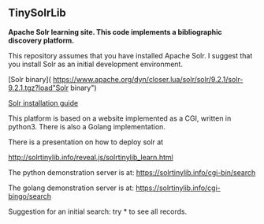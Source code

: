 ## TinySolrLib
**Apache Solr learning site.
This code implements a bibliographic discovery platform.**

This repository assumes that you have installed Apache Solr. 
I suggest that you install Solr as an initial development environment.

[Solr binary]( https://www.apache.org/dyn/closer.lua/solr/solr/9.2.1/solr-9.2.1.tgz?load"Solr binary")

[Solr installation guide]( https://solr.apache.org/guide/solr/latest/deployment-guide/installing-solr.html "Installing Solr")

This platform is based on a website implemented as a CGI, written in python3. There is also a Golang implementation. 

There is a presentation on how to deploy solr at 

http://solrtinylib.info/reveal.js/solrtinylib_learn.html  

The python demonstration server is at:
https://solrtinylib.info/cgi-bin/search   

The golang demonstration server is at: 
https://solrtinylib.info/cgi-bingo/search 

Suggestion for an initial search: try * to see all records.


